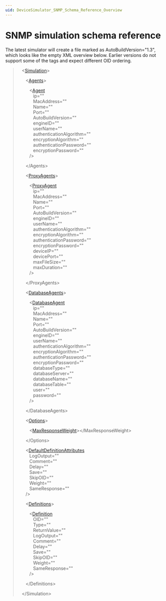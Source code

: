 ```yaml
---
uid: DeviceSimulator_SNMP_Schema_Reference_Overview
---
```


# SNMP simulation schema reference

The latest simulator will create a file marked as AutoBuildVersion="1.3", which looks like the empty XML overview below. Earlier versions do not support some of the tags and expect different OID ordering.

> &nbsp;&nbsp;&nbsp;\<[Simulation](xref:DeviceSimulator_SNMP_Schema_Simulation)>
>
> &nbsp;&nbsp;&nbsp;&nbsp;&nbsp;&nbsp;\<[Agents](xref:DeviceSimulator_SNMP_Schema_Simulation_Agents)>
>
> &nbsp;&nbsp;&nbsp;&nbsp;&nbsp;&nbsp;&nbsp;&nbsp;&nbsp;\<[Agent](xref:DeviceSimulator_SNMP_Schema_Simulation_Agents_Agent)<br>
> &nbsp;&nbsp;&nbsp;&nbsp;&nbsp;&nbsp;&nbsp;&nbsp;&nbsp;&nbsp;&nbsp;&nbsp;ip=""<br>
> &nbsp;&nbsp;&nbsp;&nbsp;&nbsp;&nbsp;&nbsp;&nbsp;&nbsp;&nbsp;&nbsp;&nbsp;MacAddress=""<br>
> &nbsp;&nbsp;&nbsp;&nbsp;&nbsp;&nbsp;&nbsp;&nbsp;&nbsp;&nbsp;&nbsp;&nbsp;Name=""<br>
> &nbsp;&nbsp;&nbsp;&nbsp;&nbsp;&nbsp;&nbsp;&nbsp;&nbsp;&nbsp;&nbsp;&nbsp;Port=""<br>
> &nbsp;&nbsp;&nbsp;&nbsp;&nbsp;&nbsp;&nbsp;&nbsp;&nbsp;&nbsp;&nbsp;&nbsp;AutoBuildVersion=""<br>
> &nbsp;&nbsp;&nbsp;&nbsp;&nbsp;&nbsp;&nbsp;&nbsp;&nbsp;&nbsp;&nbsp;&nbsp;engineID=""<br>
> &nbsp;&nbsp;&nbsp;&nbsp;&nbsp;&nbsp;&nbsp;&nbsp;&nbsp;&nbsp;&nbsp;&nbsp;userName=""<br>
> &nbsp;&nbsp;&nbsp;&nbsp;&nbsp;&nbsp;&nbsp;&nbsp;&nbsp;&nbsp;&nbsp;&nbsp;authenticationAlgorithm=""<br>
> &nbsp;&nbsp;&nbsp;&nbsp;&nbsp;&nbsp;&nbsp;&nbsp;&nbsp;&nbsp;&nbsp;&nbsp;encryptionAlgorithm=""<br>
> &nbsp;&nbsp;&nbsp;&nbsp;&nbsp;&nbsp;&nbsp;&nbsp;&nbsp;&nbsp;&nbsp;&nbsp;authenticationPassword=""<br>
> &nbsp;&nbsp;&nbsp;&nbsp;&nbsp;&nbsp;&nbsp;&nbsp;&nbsp;&nbsp;&nbsp;&nbsp;encryptionPassword=""<br>
> &nbsp;&nbsp;&nbsp;&nbsp;&nbsp;&nbsp;&nbsp;&nbsp;&nbsp;/><br>
>
> &nbsp;&nbsp;&nbsp;&nbsp;&nbsp;&nbsp;\</Agents>
>
> &nbsp;&nbsp;&nbsp;&nbsp;&nbsp;&nbsp;\<[ProxyAgents](xref:DeviceSimulator_SNMP_Schema_Simulation_ProxyAgents)>
>
> &nbsp;&nbsp;&nbsp;&nbsp;&nbsp;&nbsp;&nbsp;&nbsp;&nbsp;\<[ProxyAgent](xref:DeviceSimulator_SNMP_Schema_Simulation_ProxyAgents_ProxyAgent)<br>
> &nbsp;&nbsp;&nbsp;&nbsp;&nbsp;&nbsp;&nbsp;&nbsp;&nbsp;&nbsp;&nbsp;&nbsp;ip=""<br>
> &nbsp;&nbsp;&nbsp;&nbsp;&nbsp;&nbsp;&nbsp;&nbsp;&nbsp;&nbsp;&nbsp;&nbsp;MacAddress=""<br>
> &nbsp;&nbsp;&nbsp;&nbsp;&nbsp;&nbsp;&nbsp;&nbsp;&nbsp;&nbsp;&nbsp;&nbsp;Name=""<br>
> &nbsp;&nbsp;&nbsp;&nbsp;&nbsp;&nbsp;&nbsp;&nbsp;&nbsp;&nbsp;&nbsp;&nbsp;Port=""<br>
> &nbsp;&nbsp;&nbsp;&nbsp;&nbsp;&nbsp;&nbsp;&nbsp;&nbsp;&nbsp;&nbsp;&nbsp;AutoBuildVersion=""<br>
> &nbsp;&nbsp;&nbsp;&nbsp;&nbsp;&nbsp;&nbsp;&nbsp;&nbsp;&nbsp;&nbsp;&nbsp;engineID=""<br>
> &nbsp;&nbsp;&nbsp;&nbsp;&nbsp;&nbsp;&nbsp;&nbsp;&nbsp;&nbsp;&nbsp;&nbsp;userName=""<br>
> &nbsp;&nbsp;&nbsp;&nbsp;&nbsp;&nbsp;&nbsp;&nbsp;&nbsp;&nbsp;&nbsp;&nbsp;authenticationAlgorithm=""<br>
> &nbsp;&nbsp;&nbsp;&nbsp;&nbsp;&nbsp;&nbsp;&nbsp;&nbsp;&nbsp;&nbsp;&nbsp;encryptionAlgorithm=""<br>
> &nbsp;&nbsp;&nbsp;&nbsp;&nbsp;&nbsp;&nbsp;&nbsp;&nbsp;&nbsp;&nbsp;&nbsp;authenticationPassword=""<br>
> &nbsp;&nbsp;&nbsp;&nbsp;&nbsp;&nbsp;&nbsp;&nbsp;&nbsp;&nbsp;&nbsp;&nbsp;encryptionPassword=""<br>
> &nbsp;&nbsp;&nbsp;&nbsp;&nbsp;&nbsp;&nbsp;&nbsp;&nbsp;&nbsp;&nbsp;&nbsp;deviceIP=""<br>
> &nbsp;&nbsp;&nbsp;&nbsp;&nbsp;&nbsp;&nbsp;&nbsp;&nbsp;&nbsp;&nbsp;&nbsp;devicePort=""<br>
> &nbsp;&nbsp;&nbsp;&nbsp;&nbsp;&nbsp;&nbsp;&nbsp;&nbsp;&nbsp;&nbsp;&nbsp;maxFileSize=""<br>
> &nbsp;&nbsp;&nbsp;&nbsp;&nbsp;&nbsp;&nbsp;&nbsp;&nbsp;&nbsp;&nbsp;&nbsp;maxDuration=""<br>
> &nbsp;&nbsp;&nbsp;&nbsp;&nbsp;&nbsp;&nbsp;&nbsp;&nbsp;/><br>
>
> &nbsp;&nbsp;&nbsp;&nbsp;&nbsp;&nbsp;\</ProxyAgents>
>
> &nbsp;&nbsp;&nbsp;&nbsp;&nbsp;&nbsp;\<[DatabaseAgents](xref:DeviceSimulator_SNMP_Schema_Simulation_DatabaseAgents)>
>
> &nbsp;&nbsp;&nbsp;&nbsp;&nbsp;&nbsp;&nbsp;&nbsp;&nbsp;\<[DatabaseAgent](xref:DeviceSimulator_SNMP_Schema_Simulation_DatabaseAgents_DatabaseAgent)<br>
> &nbsp;&nbsp;&nbsp;&nbsp;&nbsp;&nbsp;&nbsp;&nbsp;&nbsp;&nbsp;&nbsp;&nbsp;ip=""<br>
> &nbsp;&nbsp;&nbsp;&nbsp;&nbsp;&nbsp;&nbsp;&nbsp;&nbsp;&nbsp;&nbsp;&nbsp;MacAddress=""<br>
> &nbsp;&nbsp;&nbsp;&nbsp;&nbsp;&nbsp;&nbsp;&nbsp;&nbsp;&nbsp;&nbsp;&nbsp;Name=""<br>
> &nbsp;&nbsp;&nbsp;&nbsp;&nbsp;&nbsp;&nbsp;&nbsp;&nbsp;&nbsp;&nbsp;&nbsp;Port=""<br>
> &nbsp;&nbsp;&nbsp;&nbsp;&nbsp;&nbsp;&nbsp;&nbsp;&nbsp;&nbsp;&nbsp;&nbsp;AutoBuildVersion=""<br>
> &nbsp;&nbsp;&nbsp;&nbsp;&nbsp;&nbsp;&nbsp;&nbsp;&nbsp;&nbsp;&nbsp;&nbsp;engineID=""<br>
> &nbsp;&nbsp;&nbsp;&nbsp;&nbsp;&nbsp;&nbsp;&nbsp;&nbsp;&nbsp;&nbsp;&nbsp;userName=""<br>
> &nbsp;&nbsp;&nbsp;&nbsp;&nbsp;&nbsp;&nbsp;&nbsp;&nbsp;&nbsp;&nbsp;&nbsp;authenticationAlgorithm=""<br>
> &nbsp;&nbsp;&nbsp;&nbsp;&nbsp;&nbsp;&nbsp;&nbsp;&nbsp;&nbsp;&nbsp;&nbsp;encryptionAlgorithm=""<br>
> &nbsp;&nbsp;&nbsp;&nbsp;&nbsp;&nbsp;&nbsp;&nbsp;&nbsp;&nbsp;&nbsp;&nbsp;authenticationPassword=""<br>
> &nbsp;&nbsp;&nbsp;&nbsp;&nbsp;&nbsp;&nbsp;&nbsp;&nbsp;&nbsp;&nbsp;&nbsp;encryptionPassword=""<br>
> &nbsp;&nbsp;&nbsp;&nbsp;&nbsp;&nbsp;&nbsp;&nbsp;&nbsp;&nbsp;&nbsp;&nbsp;databaseType=""<br>
> &nbsp;&nbsp;&nbsp;&nbsp;&nbsp;&nbsp;&nbsp;&nbsp;&nbsp;&nbsp;&nbsp;&nbsp;databaseServer=""<br>
> &nbsp;&nbsp;&nbsp;&nbsp;&nbsp;&nbsp;&nbsp;&nbsp;&nbsp;&nbsp;&nbsp;&nbsp;databaseName=""<br>
> &nbsp;&nbsp;&nbsp;&nbsp;&nbsp;&nbsp;&nbsp;&nbsp;&nbsp;&nbsp;&nbsp;&nbsp;databaseTable=""<br>
> &nbsp;&nbsp;&nbsp;&nbsp;&nbsp;&nbsp;&nbsp;&nbsp;&nbsp;&nbsp;&nbsp;&nbsp;user=""<br>
> &nbsp;&nbsp;&nbsp;&nbsp;&nbsp;&nbsp;&nbsp;&nbsp;&nbsp;&nbsp;&nbsp;&nbsp;password=""<br>
> &nbsp;&nbsp;&nbsp;&nbsp;&nbsp;&nbsp;&nbsp;&nbsp;&nbsp;/>
>
> &nbsp;&nbsp;&nbsp;&nbsp;&nbsp;&nbsp;\</DatabaseAgents>
>
> &nbsp;&nbsp;&nbsp;&nbsp;&nbsp;&nbsp;\<[Options](xref:DeviceSimulator_SNMP_Schema_Simulation_Options)>
>
> &nbsp;&nbsp;&nbsp;&nbsp;&nbsp;&nbsp;&nbsp;&nbsp;&nbsp;\<[MaxResponseWeight](xref:DeviceSimulator_SNMP_Schema_Simulation_Options_MaxResponseWeight)>\</MaxResponseWeight>
>
> &nbsp;&nbsp;&nbsp;&nbsp;&nbsp;&nbsp;\</Options>
>
> &nbsp;&nbsp;&nbsp;&nbsp;&nbsp;&nbsp;\<[DefaultDefinitionAttributes](xref:DeviceSimulator_SNMP_Schema_Simulation_DefaultDefinitionAttributes)<br>
> &nbsp;&nbsp;&nbsp;&nbsp;&nbsp;&nbsp;&nbsp;&nbsp;&nbsp;LogOutput=""<br>
> &nbsp;&nbsp;&nbsp;&nbsp;&nbsp;&nbsp;&nbsp;&nbsp;&nbsp;Comment=""<br>
> &nbsp;&nbsp;&nbsp;&nbsp;&nbsp;&nbsp;&nbsp;&nbsp;&nbsp;Delay=""<br>
> &nbsp;&nbsp;&nbsp;&nbsp;&nbsp;&nbsp;&nbsp;&nbsp;&nbsp;Save=""<br>
> &nbsp;&nbsp;&nbsp;&nbsp;&nbsp;&nbsp;&nbsp;&nbsp;&nbsp;SkipOID=""<br>
> &nbsp;&nbsp;&nbsp;&nbsp;&nbsp;&nbsp;&nbsp;&nbsp;&nbsp;Weight=""<br>
> &nbsp;&nbsp;&nbsp;&nbsp;&nbsp;&nbsp;&nbsp;&nbsp;&nbsp;SameResponse=""<br>
> &nbsp;&nbsp;&nbsp;&nbsp;&nbsp;&nbsp;/>
>
> &nbsp;&nbsp;&nbsp;&nbsp;&nbsp;&nbsp;\<[Definitions](xref:DeviceSimulator_SNMP_Schema_Simulation_Definitions)>
>
> &nbsp;&nbsp;&nbsp;&nbsp;&nbsp;&nbsp;&nbsp;&nbsp;&nbsp;\<[Definition](xref:DeviceSimulator_SNMP_Schema_Simulation_Definitions_Definition)<br>
> &nbsp;&nbsp;&nbsp;&nbsp;&nbsp;&nbsp;&nbsp;&nbsp;&nbsp;&nbsp;&nbsp;&nbsp;OID=""<br>
> &nbsp;&nbsp;&nbsp;&nbsp;&nbsp;&nbsp;&nbsp;&nbsp;&nbsp;&nbsp;&nbsp;&nbsp;Type=""<br>
> &nbsp;&nbsp;&nbsp;&nbsp;&nbsp;&nbsp;&nbsp;&nbsp;&nbsp;&nbsp;&nbsp;&nbsp;ReturnValue=""<br>
> &nbsp;&nbsp;&nbsp;&nbsp;&nbsp;&nbsp;&nbsp;&nbsp;&nbsp;&nbsp;&nbsp;&nbsp;LogOutput=""<br>
> &nbsp;&nbsp;&nbsp;&nbsp;&nbsp;&nbsp;&nbsp;&nbsp;&nbsp;&nbsp;&nbsp;&nbsp;Comment=""<br>
> &nbsp;&nbsp;&nbsp;&nbsp;&nbsp;&nbsp;&nbsp;&nbsp;&nbsp;&nbsp;&nbsp;&nbsp;Delay=""<br>
> &nbsp;&nbsp;&nbsp;&nbsp;&nbsp;&nbsp;&nbsp;&nbsp;&nbsp;&nbsp;&nbsp;&nbsp;Save=""<br>
> &nbsp;&nbsp;&nbsp;&nbsp;&nbsp;&nbsp;&nbsp;&nbsp;&nbsp;&nbsp;&nbsp;&nbsp;SkipOID=""<br>
> &nbsp;&nbsp;&nbsp;&nbsp;&nbsp;&nbsp;&nbsp;&nbsp;&nbsp;&nbsp;&nbsp;&nbsp;Weight=""<br>
> &nbsp;&nbsp;&nbsp;&nbsp;&nbsp;&nbsp;&nbsp;&nbsp;&nbsp;&nbsp;&nbsp;&nbsp;SameResponse=""<br>
> &nbsp;&nbsp;&nbsp;&nbsp;&nbsp;&nbsp;&nbsp;&nbsp;&nbsp;/>
>
> &nbsp;&nbsp;&nbsp;&nbsp;&nbsp;&nbsp;\</Definitions>
>
> &nbsp;&nbsp;&nbsp;\</Simulation>
